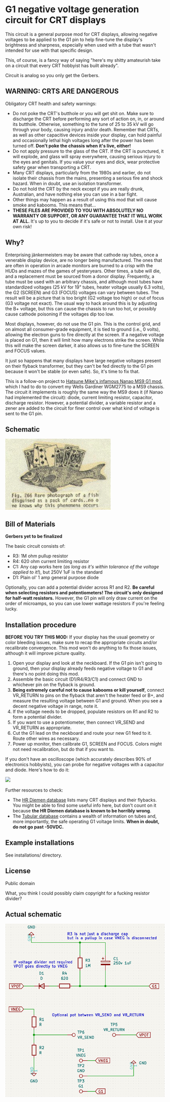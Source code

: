 # G1 negative voltage generation circuit for CRT displays

This circuit is a general purpose mod for CRT displays, allowing negative voltages to be applied to the G1 pin to help
fine-tune the display's brightness and sharpness, especially when used with a tube that wasn't intended for use with
that specific design.

This, of course, is a fancy way of saying "here's my shitty amateurish take on a circuit that every CRT hobbyist has built already".

Circuit is analog so you only get the Gerbers.

## WARNING: CRTS ARE DANGEROUS

Obligatory CRT health and safety warnings:

* Do not poke the CRT's butthole or you will get shit on. Make sure to discharge the CRT before performing any sort of action on, in, or around its butthole. Otherwise, something to the tune of 25 to 35 kV will go through your body, causing injury and/or death. Remember that CRTs, as well as other capacitive devices inside your display, can hold painful and occasionally lethal high voltages long after the power has been turned off. **Don't poke the chassis when it's live, either!**
* Do not apply pressure to the glass of the CRT. If the CRT is punctured, it will explode, and glass will spray everywhere, causing serious injury to the eyes and genitals. If you value your eyes and dick, wear protective safety gear when transporting a CRT.
* Many CRT displays, particularly from the 1980s and earlier, do not isolate their chassis from the mains, presenting a serious fire and shock hazard. When in doubt, use an isolation transformer.
* Do not hold the CRT by the neck except if you are really drunk, Australian, and have nothing else you can use in a bar fight.
* Other things may happen as a result of using this mod that will cause smoke and kabooms. This means that...
* **THESE FILES ARE PROVIDED TO YOU WITH ABSOLUTELY NO WARRANTY OR SUPPORT, OR ANY GUARANTEE THAT IT WILL WORK AT ALL.** It's up to you to decide if it's safe or not to install. Use it at your own risk!

## Why?

Enterprising jänkermeisters may be aware that cathode ray tubes, once a venerable display device, are no longer being manufactured.
The ones that are often in operation in arcade monitors are burned to a crisp with the HUDs and mazes of the games of yesteryears.
Other times, a tube will die, and a replacement must be sourced from a donor display. Frequently, a tube must be used with an
arbitrary chassis, and although most tubes have standardized voltages (25 kV for 19" tubes, heater voltage usually 6.3 volts),
the G2 (SCREEN) and G3 (FOCUS) voltages can vary between tubes. The result will be a picture that is too bright (G2 voltage
too high) or out of focus (G3 voltage not exact). The usual way to hack around this is by adjusting the B+ voltage, but this
can cause the chassis to run too hot, or possibly cause cathode poisoning if the voltages dip too low.

Most displays, however, do not use the G1 pin. This is the control grid, and on almost all consumer-grade equipment,
it is tied to ground (i.e., 0 volts), allowing the electron guns to fire directly at the screen. If a negative voltage is placed on G1,
then it will limit how many electrons strike the screen. While this will make the screen darker, it also allows us to fine-tune
the SCREEN and FOCUS values.

It just so happens that many displays have large negative voltages present on their flyback transformer, but they can't be fed
directly to the G1 pin because it won't be stable (or even safe). So, it's time to fix that.

This is a follow-on project to [Hatsune Mike's infamous Nanao MS9 G1 mod](https://mikejmoffitt.com/pages/ms9-hax/#g1mod), which I
had to do to convert my Wells Gardiner WGM2775 to a MS9 chassis. The circuit it implements is roughly the same way the MS9 does it
(if Nanao had implemented the circuit): diode, current limiting resistor, capacitor, discharge resistor. However, a potential divider,
a variable resistor and a zener are added to the circuit for finer control over what kind of voltage is sent to the G1 pin.

## Schematic

![](schematic.png)

## Bill of Materials

**Gerbers yet to be finalized**

The basic circuit consists of:

* R3: 1M ohm pullup resistor
* R4: 620 ohm current limiting resistor
* C1: Any cap works here (*as long as it's within tolerance of the voltage applied to it!*), but 250V 1uF is the standard
* D1: Plain ol' 1 amp general purpose diode

Optionally, you can add a potential divider across R1 and R2. **Be careful when selecting resistors and potentiometers! The circuit's only designed for half-watt resistors.** However, the G1 pin will only draw current on the order of microamps, so you can use lower wattage resistors if you're feeling lucky.

## Installation procedure

**BEFORE YOU TRY THIS MOD:** If your display has the usual geometry or color bleeding issues, make sure to recap the appropriate circuits and/or recalibrate convergence. This mod won't do anything to fix those issues, although it will improve picture quality.

1. Open your display and look at the neckboard. If the G1 pin isn't going to ground, then your display already feeds negative voltage to G1 and there's no point doing this mod.
2. Assemble the basic circuit (D1/R4/R3/C1) and connect GND to whichever pin on the flyback is ground.
3. **Being extremely careful not to cause kabooms or kill yourself**, connect VR_RETURN to pins on the flyback that aren't the heater feed or B+, and measure the resulting voltage between G1 and ground. When you see a decent negative voltage in range, note it.
4. If the voltage needs to be dropped, populate resistors on R1 and R2 to form a potential divider.
5. If you want to use a potentiometer, then connect VR_SEND and VR_RETURN as appropriate.
6. Cut the G1 lead on the neckboard and route your new G1 feed to it. Route other wires as necessary.
7. Power up monitor, then calibrate G1, SCREEN and FOCUS. Colors might not need recalibration, but do that if you want to.

If you don't have an oscilloscope (which accurately describes 90% of electronics hobbyists), you can probe for negative voltages with a capacitor and diode. Here's how to do it:

![](probe.png)

Further resources to check:
* The [HR Diemen database](https://www.hrdiemen.com/search/index) lists many CRT displays and their flybacks. You might be able to find some useful info here, but don't count on it because **the HR Diemen database is known to be horribly wrong**.
* The [Tubular database](https://tubular.atomized.org) contains a wealth of information on tubes and, more importantly, the safe operating G1 voltage limits. **When in doubt, do not go past -50VDC.**

## Example installations

See installations/ directory.

## License

Public domain

What, you think I could possibly claim copyright for a fucking resistor divider?

## Actual schematic

![](realschematic.png)
